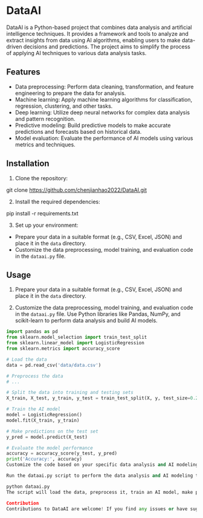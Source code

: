 # DataAI
DataAI is a Python-based project that combines data analysis and artificial intelligence techniques. It provides a framework and tools to analyze and extract insights from data using AI algorithms, enabling users to make data-driven decisions and predictions. The project aims to simplify the process of applying AI techniques to various data analysis tasks.

## Features

- Data preprocessing: Perform data cleaning, transformation, and feature engineering to prepare the data for analysis.
- Machine learning: Apply machine learning algorithms for classification, regression, clustering, and other tasks.
- Deep learning: Utilize deep neural networks for complex data analysis and pattern recognition.
- Predictive modeling: Build predictive models to make accurate predictions and forecasts based on historical data.
- Model evaluation: Evaluate the performance of AI models using various metrics and techniques.

## Installation

1. Clone the repository:

git clone https://github.com/chenjianhao2022/DataAI.git


2. Install the required dependencies:

pip install -r requirements.txt


3. Set up your environment:

- Prepare your data in a suitable format (e.g., CSV, Excel, JSON) and place it in the `data` directory.
- Customize the data preprocessing, model training, and evaluation code in the `dataai.py` file.

## Usage

1. Prepare your data in a suitable format (e.g., CSV, Excel, JSON) and place it in the `data` directory.

2. Customize the data preprocessing, model training, and evaluation code in the `dataai.py` file. Use Python libraries like Pandas, NumPy, and scikit-learn to perform data analysis and build AI models.

```python
import pandas as pd
from sklearn.model_selection import train_test_split
from sklearn.linear_model import LogisticRegression
from sklearn.metrics import accuracy_score

# Load the data
data = pd.read_csv('data/data.csv')

# Preprocess the data
# ...

# Split the data into training and testing sets
X_train, X_test, y_train, y_test = train_test_split(X, y, test_size=0.2, random_state=42)

# Train the AI model
model = LogisticRegression()
model.fit(X_train, y_train)

# Make predictions on the test set
y_pred = model.predict(X_test)

# Evaluate the model performance
accuracy = accuracy_score(y_test, y_pred)
print('Accuracy:', accuracy)
Customize the code based on your specific data analysis and AI modeling requirements.

Run the dataai.py script to perform the data analysis and AI modeling tasks:

python dataai.py
The script will load the data, preprocess it, train an AI model, make predictions, and evaluate the model's performance.

Contribution
Contributions to DataAI are welcome! If you find any issues or have suggestions for improvements, please create a new issue or submit a pull request.

